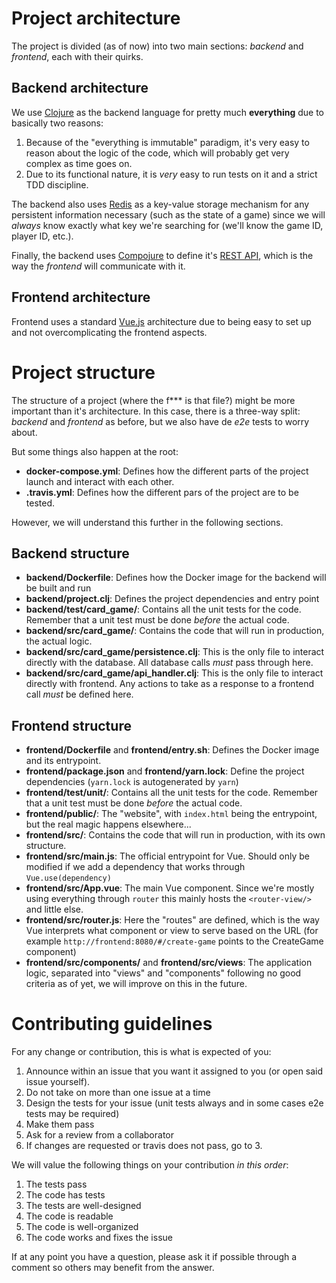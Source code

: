 # Project architecture

The project is divided (as of now) into two main sections: *backend* and *frontend*, each with their quirks.

## Backend architecture

We use [Clojure](https://www.braveclojure.com) as the backend language for pretty much **everything** due to basically two reasons:

1. Because of the "everything is immutable" paradigm, it's very easy to reason about the logic of the code, which will probably get very complex as time goes on.
2. Due to its functional nature, it is *very* easy to run tests on it and a strict TDD discipline.

The backend also uses [Redis](https://redis.io) as a key-value storage mechanism for any persistent information necessary (such as the state of a game) since we will *always* know exactly what key we're searching for (we'll know the game ID, player ID, etc.).

Finally, the backend uses [Compojure](https://github.com/weavejester/compojure) to define it's [REST API](http://www.restapitutorial.com), which is the way the *frontend* will communicate with it.

## Frontend architecture

Frontend uses a standard [Vue.js](https://vuejs.org) architecture due to being easy to set up and not overcomplicating the frontend aspects.

# Project structure

The structure of a project (where the f*** is that file?) might be more important than it's architecture. In this case, there is a three-way split: *backend* and *frontend* as before, but we also have de *e2e* tests to worry about.

But some things also happen at the root:

- **docker-compose.yml**: Defines how the different parts of the project launch and interact with each other.
- **.travis.yml**: Defines how the different pars of the project are to be tested.

However, we will understand this further in the following sections.

## Backend structure

- **backend/Dockerfile**: Defines how the Docker image for the backend will be built and run
- **backend/project.clj**: Defines the project dependencies and entry point
- **backend/test/card_game/**: Contains all the unit tests for the code. Remember that a unit test must be done *before* the actual code.
- **backend/src/card_game/**: Contains the code that will run in production, the actual logic.
- **backend/src/card_game/persistence.clj**: This is the only file to interact directly with the database. All database calls *must* pass through here.
- **backend/src/card_game/api_handler.clj**: This is the only file to interact directly with frontend. Any actions to take as a response to a frontend call *must* be defined here.

## Frontend structure

- **frontend/Dockerfile** and **frontend/entry.sh**: Defines the Docker image and its entrypoint.
- **frontend/package.json** and **frontend/yarn.lock**: Define the project dependencies (`yarn.lock` is autogenerated by `yarn`)
- **frontend/test/unit/**: Contains all the unit tests for the code. Remember that a unit test must be done *before* the actual code.
- **frontend/public/**: The "website", with `index.html` being the entrypoint, but the real magic happens elsewhere...
- **frontend/src/**: Contains the code that will run in production, with its own structure.
- **frontend/src/main.js**: The official entrypoint for Vue. Should only be modified if we add a dependency that works through `Vue.use(dependency)`
- **frontend/src/App.vue**: The main Vue component. Since we're mostly using everything through `router` this mainly hosts the `<router-view/>` and little else.
- **frontend/src/router.js**: Here the "routes" are defined, which is the way Vue interprets what component or view to serve based on the URL (for example `http://frontend:8080/#/create-game` points to the CreateGame component)
- **frontend/src/components/** and **frontend/src/views**: The application logic, separated into "views" and "components" following no good criteria as of yet, we will improve on this in the future.


# Contributing guidelines

For any change or contribution, this is what is expected of you:

1. Announce within an issue that you want it assigned to you (or open said issue yourself).
2. Do not take on more than one issue at a time
3. Design the tests for your issue (unit tests always and in some cases e2e tests may be required)
4. Make them pass
5. Ask for a review from a collaborator
6. If changes are requested or travis does not pass, go to 3.

We will value the following things on your contribution *in this order*:

1. The tests pass
2. The code has tests
3. The tests are well-designed
4. The code is readable
5. The code is well-organized
6. The code works and fixes the issue

If at any point you have a question, please ask it if possible through a comment so others may benefit from the answer.
